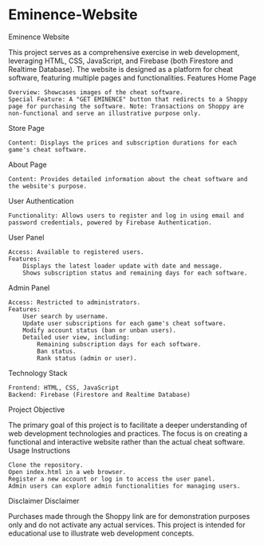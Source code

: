 # Eminence-Website
Eminence Website

This project serves as a comprehensive exercise in web development, leveraging HTML, CSS, JavaScript, and Firebase (both Firestore and Realtime Database). The website is designed as a platform for cheat software, featuring multiple pages and functionalities.
Features
Home Page

    Overview: Showcases images of the cheat software.
    Special Feature: A "GET EMINENCE" button that redirects to a Shoppy page for purchasing the software. Note: Transactions on Shoppy are non-functional and serve an illustrative purpose only.

Store Page

    Content: Displays the prices and subscription durations for each game's cheat software.

About Page

    Content: Provides detailed information about the cheat software and the website's purpose.

User Authentication

    Functionality: Allows users to register and log in using email and password credentials, powered by Firebase Authentication.

User Panel

    Access: Available to registered users.
    Features:
        Displays the latest loader update with date and message.
        Shows subscription status and remaining days for each software.

Admin Panel

    Access: Restricted to administrators.
    Features:
        User search by username.
        Update user subscriptions for each game's cheat software.
        Modify account status (ban or unban users).
        Detailed user view, including:
            Remaining subscription days for each software.
            Ban status.
            Rank status (admin or user).

Technology Stack

    Frontend: HTML, CSS, JavaScript
    Backend: Firebase (Firestore and Realtime Database)

Project Objective

The primary goal of this project is to facilitate a deeper understanding of web development technologies and practices. The focus is on creating a functional and interactive website rather than the actual cheat software.
Usage Instructions

    Clone the repository.
    Open index.html in a web browser.
    Register a new account or log in to access the user panel.
    Admin users can explore admin functionalities for managing users.

Disclaimer Disclaimer

Purchases made through the Shoppy link are for demonstration purposes only and do not activate any actual services. This project is intended for educational use to illustrate web development concepts.
